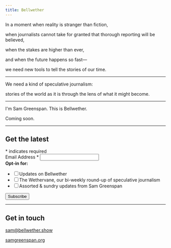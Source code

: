 ```yaml
---
title: Bellwether
---
```


In a moment when reality is stranger than fiction,

when journalists cannot take for granted that thorough reporting will be believed,

when the stakes are higher than ever,

and when the future happens so fast—

we need new tools to tell the stories of our time.

---

We need a kind of speculative journalism:

stories of the world as it is
through the lens of what it might become.

---

I'm Sam Greenspan. This is Bellwether.

Coming soon.

---

## Get the latest

<!-- Begin Mailchimp Signup Form -->
<link href="//cdn-images.mailchimp.com/embedcode/classic-10_7.css" rel="stylesheet" type="text/css">
<div id="mc_embed_signup">
<form action="https://show.us20.list-manage.com/subscribe/post?u=d607dad85a6c911cbd39e1521&amp;id=3e029516fb" method="post" id="mc-embedded-subscribe-form" name="mc-embedded-subscribe-form" class="validate" target="_blank" novalidate>
    <div id="mc_embed_signup_scroll">
	
<div class="indicates-required"><span class="asterisk">*</span> indicates required</div>
<div class="mc-field-group">
	<label for="mce-EMAIL">Email Address  <span class="asterisk">*</span>
</label>
	<input type="email" value="" name="EMAIL" class="required email" id="mce-EMAIL">
</div>
<div class="mc-field-group input-group">
    <strong>Opt-in for: </strong>
    <ul><li><input type="checkbox" value="1" name="group[1149][1]" id="mce-group[1149]-1149-0"><label for="mce-group[1149]-1149-0">Updates on Bellwether</label></li>
<li><input type="checkbox" value="2" name="group[1149][2]" id="mce-group[1149]-1149-1"><label for="mce-group[1149]-1149-1">The Wethervane, our bi-weekly round-up of speculative journalism</label></li>
<li><input type="checkbox" value="4" name="group[1149][4]" id="mce-group[1149]-1149-2"><label for="mce-group[1149]-1149-2">Assorted &amp; sundry updates from Sam Greenspan</label></li>
</ul>
</div>
	<div id="mce-responses" class="clear">
		<div class="response" id="mce-error-response" style="display:none"></div>
		<div class="response" id="mce-success-response" style="display:none"></div>
	</div>    <!-- real people should not fill this in and expect good things - do not remove this or risk form bot signups-->
    <div style="position: absolute; left: -5000px;" aria-hidden="true"><input type="text" name="b_d607dad85a6c911cbd39e1521_3e029516fb" tabindex="-1" value=""></div>
    <div class="clear"><input type="submit" value="Subscribe" name="subscribe" id="mc-embedded-subscribe" class="button"></div>
    </div>
</form>
</div>

<!--End mc_embed_signup-->

---

## Get in touch

[sam@bellwether.show](mailto:sam@bellwether.show)

[samgreenspan.org](https://www.samgreenspan.org)